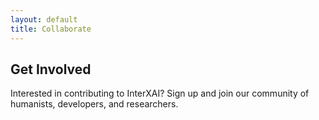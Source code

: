 ```yaml
---
layout: default
title: Collaborate
---
```


## Get Involved

Interested in contributing to InterXAI? Sign up and join our community of humanists, developers, and researchers.